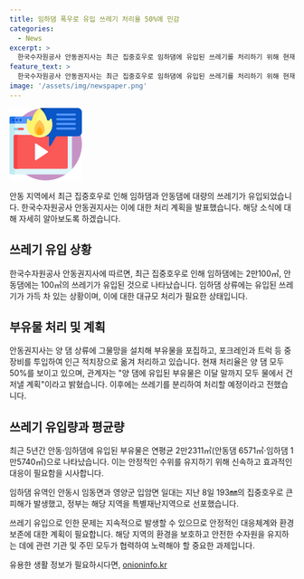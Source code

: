 ```yaml
---
title: 임하댐 폭우로 유입 쓰레기 처리율 50%에 민감
categories:
  - News
excerpt: >
  한국수자원공사 안동권지사는 최근 집중호우로 임하댐에 유입된 쓰레기를 처리하기 위해 현재 50%의 처리율을 가지고 있으며, 최근 5년간 유입된 부유물은 연평균 2만2311㎥에 달한다. 안동권지사는 이달 말까지 모든 부유물을 물에서 건저낼 계획이며, 처리 후에는 생활쓰레기 등을 분리하여 처리할 예정이라고 밝혔다. 지난 8일의 집중호우로 인해 안동시와 영양군 일대에 큰 피해가 발생하며, 정부는 해당 지역을 특별재난지역으로 지정했다.
feature_text: >
  한국수자원공사 안동권지사는 최근 집중호우로 임하댐에 유입된 쓰레기를 처리하기 위해 현재 50%의 처리율을 가지고 있으며, 최근 5년간 유입된 부유물은 연평균 2만2311㎥에 달한다. 안동권지사는 이달 말까지 모든 부유물을 물에서 건저낼 계획이며, 처리 후에는 생활쓰레기 등을 분리하여 처리할 예정이라고 밝혔다. 지난 8일의 집중호우로 인해 안동시와 영양군 일대에 큰 피해가 발생하며, 정부는 해당 지역을 특별재난지역으로 지정했다.
image: '/assets/img/newspaper.png'
---
```


<p><img src="/assets/img/news.png" alt="rentncar 속보" /></p>

<p>안동 지역에서 최근 집중호우로 인해 임하댐과 안동댐에 대량의 쓰레기가 유입되었습니다. 한국수자원공사 안동권지사는 이에 대한 처리 계획을 발표했습니다. 해당 소식에 대해 자세히 알아보도록 하겠습니다.</p>

<h2 data-ke-size="size26">쓰레기 유입 상황</h2>

<p>한국수자원공사 안동권지사에 따르면, 최근 집중호우로 인해 임하댐에는 2만100㎥, 안동댐에는 100㎥의 쓰레기가 유입된 것으로 나타났습니다. 임하댐 상류에는 유입된 쓰레기가 가득 차 있는 상황이며, 이에 대한 대규모 처리가 필요한 상태입니다.</p>

<h2 data-ke-size="size26">부유물 처리 및 계획</h2>

<p>안동권지사는 양 댐 상류에 그물망을 설치해 부유물을 포집하고, 포크레인과 트럭 등 중장비를 투입하여 인근 적치장으로 옮겨 처리하고 있습니다. 현재 처리율은 양 댐 모두 50%를 보이고 있으며, 관계자는 "양 댐에 유입된 부유물은 이달 말까지 모두 물에서 건저낼 계획"이라고 밝혔습니다. 이후에는 쓰레기를 분리하여 처리할 예정이라고 전했습니다.</p>

<h2 data-ke-size="size26">쓰레기 유입량과 평균량</h2>

<p>최근 5년간 안동·임하댐에 유입된 부유물은 연평균 2만2311㎥(안동댐 6571㎥·임하댐 1만5740㎥)으로 나타났습니다. 이는 안정적인 수위를 유지하기 위해 신속하고 효과적인 대응이 필요함을 시사합니다.</p>

<p>임하댐 유역인 안동시 임동면과 영양군 입암면 일대는 지난 8일 193㎜의 집중호우로 큰 피해가 발생했고, 정부는 해당 지역을 특별재난지역으로 선포했습니다.</p>

<p>쓰레기 유입으로 인한 문제는 지속적으로 발생할 수 있으므로 안정적인 대응체계와 환경 보존에 대한 계획이 필요합니다. 해당 지역의 환경을 보호하고 안전한 수자원을 유지하는 데에 관련 기관 및 주민 모두가 협력하여 노력해야 할 중요한 과제입니다.</p>
유용한 생활 정보가 필요하시다면, <a href="https://onioninfo.kr" rel="dofollow">onioninfo.kr</a>



